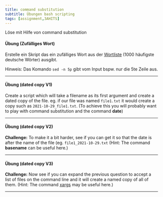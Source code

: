```yaml
---
title: command substitution
subtitle: Übungen bash scripting
tags: [assignment,3AHITS]
---
```


Löse mit Hilfe von command substitution

#### Übung (Zufälliges Wort)

Erstelle ein Skript das ein zufälliges Wort aus der [Wortliste](testdata/wortliste1000.txt) (1000 häufigste deutsche Wörter) ausgibt.

Hinweis: Das Komando `sed -n 5p` gibt vom Input bspw. nur die 5te Zeile aus. 




---

#### Übung (dated copy V1)

Create a script which will take a filename as its first argument and create a dated copy of the file. eg. if our file was named `file1.txt` it would create a copy such as `2021-10-29_file1.txt`. (To achieve this you will probably want to play with command substitution and the command **date**)



---

#### Übung (dated copy V2)

**Challenge:** To make it a bit harder, see if you can get it so that the date is after the name of the file (eg. `file1_2021-10-29.txt` (Hint: The command **basename** can be useful here.)



---

#### Übung (dated copy V3)

**Challenge:** Now see if you can expand the previous question to accept a list of files on the command line and it will create a named copy of all of them. (Hint: The command [xargs](https://ryanstutorials.net/linuxtutorial/bonus.php#xargs) may be useful here.)

---

